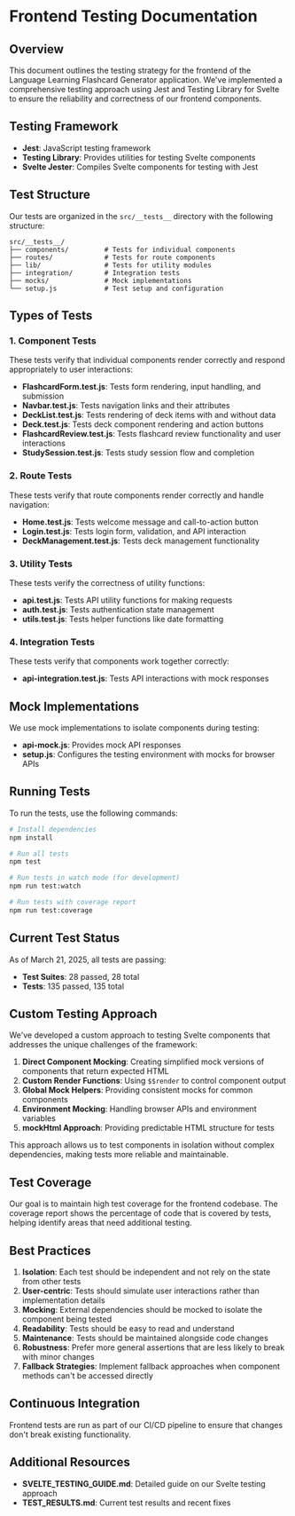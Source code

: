 # Frontend Testing Documentation

## Overview

This document outlines the testing strategy for the frontend of the Language Learning Flashcard Generator application. We've implemented a comprehensive testing approach using Jest and Testing Library for Svelte to ensure the reliability and correctness of our frontend components.

## Testing Framework

- **Jest**: JavaScript testing framework
- **Testing Library**: Provides utilities for testing Svelte components
- **Svelte Jester**: Compiles Svelte components for testing with Jest

## Test Structure

Our tests are organized in the `src/__tests__` directory with the following structure:

```
src/__tests__/
├── components/         # Tests for individual components
├── routes/             # Tests for route components
├── lib/                # Tests for utility modules
├── integration/        # Integration tests
├── mocks/              # Mock implementations
└── setup.js            # Test setup and configuration
```

## Types of Tests

### 1. Component Tests

These tests verify that individual components render correctly and respond appropriately to user interactions:

- **FlashcardForm.test.js**: Tests form rendering, input handling, and submission
- **Navbar.test.js**: Tests navigation links and their attributes
- **DeckList.test.js**: Tests rendering of deck items with and without data
- **Deck.test.js**: Tests deck component rendering and action buttons
- **FlashcardReview.test.js**: Tests flashcard review functionality and user interactions
- **StudySession.test.js**: Tests study session flow and completion

### 2. Route Tests

These tests verify that route components render correctly and handle navigation:

- **Home.test.js**: Tests welcome message and call-to-action button
- **Login.test.js**: Tests login form, validation, and API interaction
- **DeckManagement.test.js**: Tests deck management functionality

### 3. Utility Tests

These tests verify the correctness of utility functions:

- **api.test.js**: Tests API utility functions for making requests
- **auth.test.js**: Tests authentication state management
- **utils.test.js**: Tests helper functions like date formatting

### 4. Integration Tests

These tests verify that components work together correctly:

- **api-integration.test.js**: Tests API interactions with mock responses

## Mock Implementations

We use mock implementations to isolate components during testing:

- **api-mock.js**: Provides mock API responses
- **setup.js**: Configures the testing environment with mocks for browser APIs

## Running Tests

To run the tests, use the following commands:

```bash
# Install dependencies
npm install

# Run all tests
npm test

# Run tests in watch mode (for development)
npm run test:watch

# Run tests with coverage report
npm run test:coverage
```

## Current Test Status

As of March 21, 2025, all tests are passing:

- **Test Suites**: 28 passed, 28 total
- **Tests**: 135 passed, 135 total

## Custom Testing Approach

We've developed a custom approach to testing Svelte components that addresses the unique challenges of the framework:

1. **Direct Component Mocking**: Creating simplified mock versions of components that return expected HTML
2. **Custom Render Functions**: Using `$$render` to control component output
3. **Global Mock Helpers**: Providing consistent mocks for common components
4. **Environment Mocking**: Handling browser APIs and environment variables
5. **mockHtml Approach**: Providing predictable HTML structure for tests

This approach allows us to test components in isolation without complex dependencies, making tests more reliable and maintainable.

## Test Coverage

Our goal is to maintain high test coverage for the frontend codebase. The coverage report shows the percentage of code that is covered by tests, helping identify areas that need additional testing.

## Best Practices

1. **Isolation**: Each test should be independent and not rely on the state from other tests
2. **User-centric**: Tests should simulate user interactions rather than implementation details
3. **Mocking**: External dependencies should be mocked to isolate the component being tested
4. **Readability**: Tests should be easy to read and understand
5. **Maintenance**: Tests should be maintained alongside code changes
6. **Robustness**: Prefer more general assertions that are less likely to break with minor changes
7. **Fallback Strategies**: Implement fallback approaches when component methods can't be accessed directly

## Continuous Integration

Frontend tests are run as part of our CI/CD pipeline to ensure that changes don't break existing functionality.

## Additional Resources

- **SVELTE_TESTING_GUIDE.md**: Detailed guide on our Svelte testing approach
- **TEST_RESULTS.md**: Current test results and recent fixes
